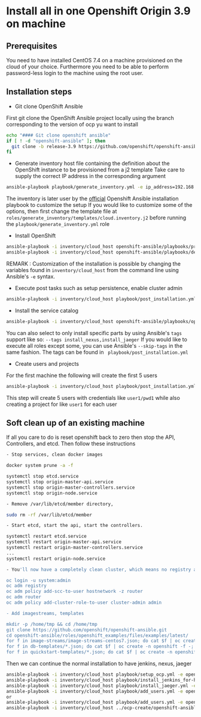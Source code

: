 # Install all in one Openshift Origin 3.9 on machine

## Prerequisites

You need to have installed CentOS 7.4 on a machine provisioned on the cloud of your choice.
Furthermore you need to be able to perform password-less login to the machine using the root user.

## Installation steps

- Git clone OpenShift Ansible

First git clone the OpenShift Ansible project locally using the branch corresponding to the version of ocp yu want to install

```bash
echo "#### Git clone openshift ansible"
if [ ! -d "openshift-ansible" ]; then
  git clone -b release-3.9 https://github.com/openshift/openshift-ansible.git
fi
```

- Generate inventory host file containing the definition about the OpenShift instance to be provisioned from a j2 template
Take care to supply the correct IP address in the corresponding argument

```bash
ansible-playbook playbook/generate_inventory.yml -e ip_address=192.168.199.50 -e openshift_origin_version=3.9
```

The inventory is later user by the [official](https://github.com/openshift/openshift-ansible) Openshift Ansible installation playbook to customize the setup
If you would like to customize some of the options, then first change the template file at `roles/generate_inventory/templates/cloud.inventory.j2`
before running the `playbook/generate_inventory.yml` role

- Install OpenShift

```bash
ansible-playbook -i inventory/cloud_host openshift-ansible/playbooks/prerequisites.yml
ansible-playbook -i inventory/cloud_host openshift-ansible/playbooks/deploy_cluster.yml
```

REMARK : Customization of the installation is possible by changing the variables found in `inventory/cloud_host` from the command line using Ansible's `-e` syntax.

- Execute post tasks such as setup persistence, enable cluster admin

```bash
ansible-playbook -i inventory/cloud_host playbook/post_installation.yml -e openshift_admin_pwd=admin --tags "enable_cluster_admin,persistence"
```

- Install the service catalog
```bash
ansible-playbook -i inventory/cloud_host openshift-ansible/playbooks/openshift-service-catalog/config.yml
```

You can also select to only install specific parts by using Ansible's `tags` support like so: `--tags install_nexus,install_jaeger`
If you would like to execute all roles except some, you can use Ansible's `--skip-tags` in the same fashion. 
The tags can be found in ` playbook/post_installation.yml`

- Create users and projects

For the first machine the following will create the first 5 users

```bash
ansible-playbook -i inventory/cloud_host playbook/post_installation.yml -e openshift_node=masters --tags identity_provider -e number_of_extra_users=5 -e first_extra_user_offset=1 -e openshift_admin_pwd=admin
```

This step will create 5 users with credentials like `user1/pwd1` while also creating a project for like `user1` for each user

## Soft clean up of an existing machine

If all you care to do is reset openshift back to zero then stop the API, Controllers, and etcd. Then follow these instructions

```bash
- Stop services, clean docker images

docker system prune -a -f

systemctl stop etcd.service
systemctl stop origin-master-api.service
systemctl stop origin-master-controllers.service
systemctl stop origin-node.service

- Remove /var/lib/etcd/member directory,

sudo rm -rf /var/lib/etcd/member

- Start etcd, start the api, start the controllers.

systemctl restart etcd.service
systemctl restart origin-master-api.service
systemctl restart origin-master-controllers.service
...
systemctl restart origin-node.service

- You'll now have a completely clean cluster, which means no registry and router but you can re-add those with

oc login -u system:admin
oc adm registry
oc adm policy add-scc-to-user hostnetwork -z router
oc adm router
oc adm policy add-cluster-role-to-user cluster-admin admin

- Add imagestreams, templates

mkdir -p /home/tmp && cd /home/tmp
git clone https://github.com/openshift/openshift-ansible.git
cd openshift-ansible/roles/openshift_examples/files/examples/latest/
for f in image-streams/image-streams-centos7.json; do cat $f | oc create -n openshift -f -; done
for f in db-templates/*.json; do cat $f | oc create -n openshift -f -; done
for f in quickstart-templates/*.json; do cat $f | oc create -n openshift -f -; done
```

Then we can continue the normal installation to have jenkins, nexus, jaeger

```bash
ansible-playbook -i inventory/cloud_host playbook/setup_ocp.yml -e openshift_node=masters --skip-tags "config_dns,install_jenkins" -e persistence=false
ansible-playbook -i inventory/cloud_host playbook/install_jenkins_for-hetzner.yml -e openshift_node=masters
ansible-playbook -i inventory/cloud_host playbook/install_jaeger.yml -e openshift_node=masters
ansible-playbook -i inventory/cloud_host playbook/add_users.yml -e openshift_node=masters -e number_of_users=20 -e first_user_offset=31
or
ansible-playbook -i inventory/cloud_host playbook/add_users.yml -e openshift_node=masters -e number_of_users=30 -e first_user_offset=1
ansible-playbook -i inventory/cloud_host ../ocp-create/openshift-ansible/playbooks/byo/openshift-cluster/service-catalog.yml
```

